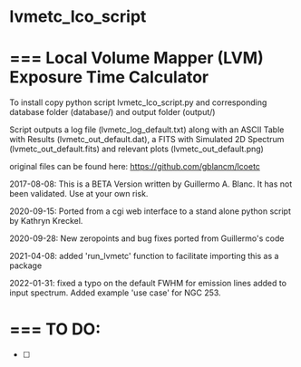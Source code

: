 # lvmetc_lco_script

=== 
Local Volume Mapper (LVM) Exposure Time Calculator
===

To install copy python script lvmetc_lco_script.py and corresponding database folder (database/) and output folder (output/)

Script outputs a log file (lvmetc_log_default.txt) along with an ASCII Table with Results (lvmetc_out_default.dat), a FITS with Simulated 2D Spectrum (lvmetc_out_default.fits) and relevant plots (lvmetc_out_default.png)

original files can be found here: https://github.com/gblancm/lcoetc


2017-08-08: This is a BETA Version written by Guillermo A. Blanc. It has not been validated. Use at your own risk.

2020-09-15: Ported from a cgi web interface to a stand alone python script by Kathryn Kreckel.

2020-09-28: New zeropoints and bug fixes ported from Guillermo's code

2021-04-08: added 'run_lvmetc' function to facilitate importing this as a package 

2022-01-31: fixed a typo on the default FWHM for emission lines added to input spectrum. Added example 'use case' for NGC 253.

=== 
TO DO: 
===

- [ ] 
